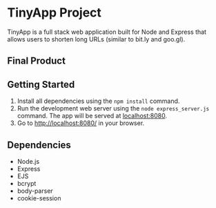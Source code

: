 # TinyApp Project

TinyApp is a full stack web application built for Node and Express that allows users to shorten long URLs (similar to bit.ly and goo.gl).

## Final Product

## Getting Started

1. Install all dependencies using the `npm install` command.
2. Run the development web server using the `node express_server.js` command. The app will be served at [localhost:8080](http://localhost:8080/).
3. Go to [http://localhost:8080/](http://localhost:8080/) in your browser.

## Dependencies

- Node.js
- Express
- EJS
- bcrypt
- body-parser
- cookie-session

